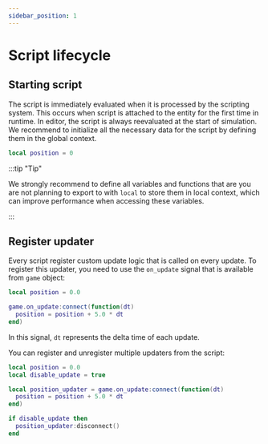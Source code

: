 ```yaml
---
sidebar_position: 1
---
```


# Script lifecycle

## Starting script

The script is immediately evaluated when it is processed by the scripting system. This occurs when script is attached to the entity for the first time in runtime. In editor, the script is always reevaluated at the start of simulation. We recommend to initialize all the necessary data for the script by defining them in the global context.

```lua
local position = 0
```

:::tip "Tip"

We strongly recommend to define all variables and functions that are you are not planning to export to with `local` to store them in local context, which can improve performance when accessing these variables.

:::

## Register updater

Every script register custom update logic that is called on every update. To register this updater, you need to use the `on_update` signal that is available from `game` object:

```lua
local position = 0.0

game.on_update:connect(function(dt)
  position = position + 5.0 * dt
end)
```

In this signal, `dt` represents the delta time of each update.

You can register and unregister multiple updaters from the script:

```lua
local position = 0.0
local disable_update = true

local position_updater = game.on_update:connect(function(dt)
  position = position + 5.0 * dt
end)

if disable_update then
  position_updater:disconnect()
end
```
